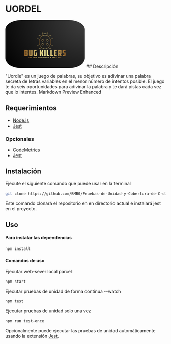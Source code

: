 # UORDEL
<img src="./imagenes/Team_Logo.png" alt="Team Logo" width="250" height="150" style="border-radius: 20%;">
## Descripción

"Uordle" es un juego de palabras, su objetivo es adivinar una palabra secreta de letras variables en el menor número de intentos posible. El juego te da seis oportunidades para adivinar la palabra y te dará pistas cada vez que lo intentes.
Markdown Preview Enhanced
## Requerimientos

- [Node.js](https://nodejs.org/en)
- [Jest](https://jestjs.io/docs/getting-started)

### Opcionales

- [CodeMetrics](https://marketplace.visualstudio.com/items?itemName=kisstkondoros.vscode-codemetrics)
- [Jest](https://marketplace.visualstudio.com/items?itemName=Orta.vscode-jest)

## Instalación

Ejecute el siguiente comando que puede usar en la terminal
```bash
git clone https://github.com/BMB0/Pruebas-de-Unidad-y-Cobertura-de-C-digo && cd Pruebas-de-Unidad-y-Cobertura-de-C-digo && npm install --save-dev jest
```
Este comando clonará el repositorio en en directorio actual e instalará jest en el proyecto.
## Uso

#### Para instalar las dependencias
```bash
npm install
```

#### Comandos de uso
Ejecutar web-sever local parcel
```bash
npm start
```
Ejecutar pruebas de unidad de forma continua --watch
```bash
npm test
```
Ejecutar pruebas de unidad solo una vez
```bash
npm run test-once
```
Opcionalmente puede ejecutar las pruebas de unidad automáticamente usando la extensión [Jest](https://marketplace.visualstudio.com/items?itemName=Orta.vscode-jest).
